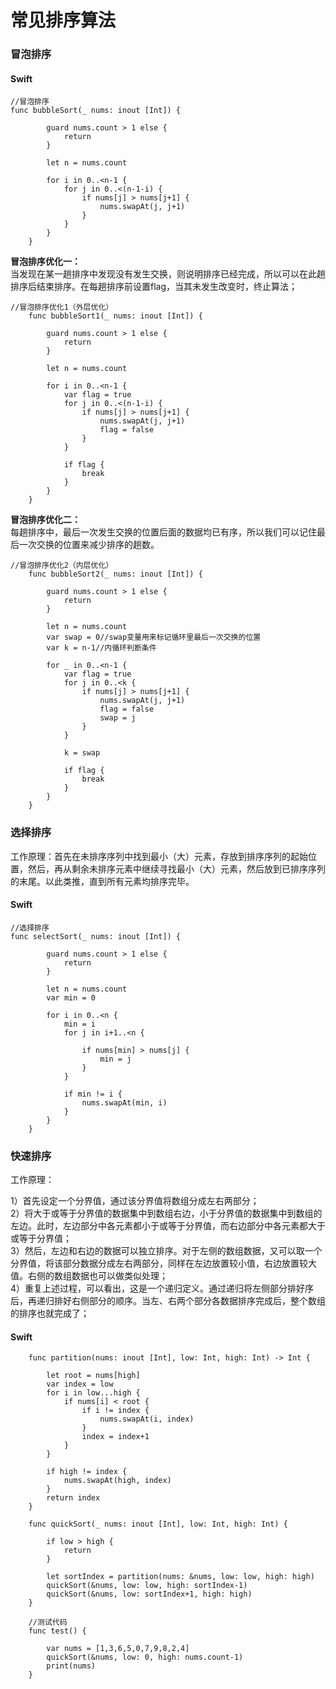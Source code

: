 # 常见排序算法

### 冒泡排序

#### Swift

```
//冒泡排序
func bubbleSort(_ nums: inout [Int]) {
        
        guard nums.count > 1 else {
            return
        }
        
        let n = nums.count
        
        for i in 0..<n-1 {
            for j in 0..<(n-1-i) {
                if nums[j] > nums[j+1] {
                    nums.swapAt(j, j+1)
                }
            }
        }
    }   
```

**冒泡排序优化一：**  
当发现在某一趟排序中发现没有发生交换，则说明排序已经完成，所以可以在此趟排序后结束排序。在每趟排序前设置flag，当其未发生改变时，终止算法；

```
//冒泡排序优化1（外层优化）
    func bubbleSort1(_ nums: inout [Int]) {
        
        guard nums.count > 1 else {
            return
        }
        
        let n = nums.count
        
        for i in 0..<n-1 {
            var flag = true
            for j in 0..<(n-1-i) {
                if nums[j] > nums[j+1] {
                    nums.swapAt(j, j+1)
                    flag = false
                }
            }
            
            if flag {
                break
            }
        }
    }
```

**冒泡排序优化二：**  
每趟排序中，最后一次发生交换的位置后面的数据均已有序，所以我们可以记住最后一次交换的位置来减少排序的趟数。

```
//冒泡排序优化2（内层优化）
    func bubbleSort2(_ nums: inout [Int]) {
        
        guard nums.count > 1 else {
            return
        }
        
        let n = nums.count
        var swap = 0//swap变量用来标记循环里最后一次交换的位置
        var k = n-1//内循环判断条件
        
        for _ in 0..<n-1 {
            var flag = true
            for j in 0..<k {
                if nums[j] > nums[j+1] {
                    nums.swapAt(j, j+1)
                    flag = false
                    swap = j
                }
            }
            
            k = swap
            
            if flag {
                break
            }
        }
    }
```

### 选择排序

工作原理：首先在未排序序列中找到最小（大）元素，存放到排序序列的起始位置，然后，再从剩余未排序元素中继续寻找最小（大）元素，然后放到已排序序列的末尾。以此类推，直到所有元素均排序完毕。

#### Swift
```
//选择排序
func selectSort(_ nums: inout [Int]) {
        
        guard nums.count > 1 else {
            return
        }
        
        let n = nums.count
        var min = 0
        
        for i in 0..<n {
            min = i
            for j in i+1..<n {
                
                if nums[min] > nums[j] {
                    min = j
                }
            }
            
            if min != i {
                nums.swapAt(min, i)
            }
        }
    }   
```

### 快速排序

工作原理：

1）首先设定一个分界值，通过该分界值将数组分成左右两部分；  
2）将大于或等于分界值的数据集中到数组右边，小于分界值的数据集中到数组的左边。此时，左边部分中各元素都小于或等于分界值，而右边部分中各元素都大于或等于分界值；  
3）然后，左边和右边的数据可以独立排序。对于左侧的数组数据，又可以取一个分界值，将该部分数据分成左右两部分，同样在左边放置较小值，右边放置较大值。右侧的数组数据也可以做类似处理；  
4）重复上述过程，可以看出，这是一个递归定义。通过递归将左侧部分排好序后，再递归排好右侧部分的顺序。当左、右两个部分各数据排序完成后，整个数组的排序也就完成了；  

#### Swift

```
    func partition(nums: inout [Int], low: Int, high: Int) -> Int {
        
        let root = nums[high]
        var index = low
        for i in low...high {
            if nums[i] < root {
                if i != index {
                    nums.swapAt(i, index)
                }
                index = index+1
            }
        }
        
        if high != index {
            nums.swapAt(high, index)
        }
        return index
    }
    
    func quickSort(_ nums: inout [Int], low: Int, high: Int) {
        
        if low > high {
            return
        }
        
        let sortIndex = partition(nums: &nums, low: low, high: high)
        quickSort(&nums, low: low, high: sortIndex-1)
        quickSort(&nums, low: sortIndex+1, high: high)
    }
    
    //测试代码
    func test() {
        
        var nums = [1,3,6,5,0,7,9,8,2,4]
        quickSort(&nums, low: 0, high: nums.count-1)
        print(nums)
    }
```